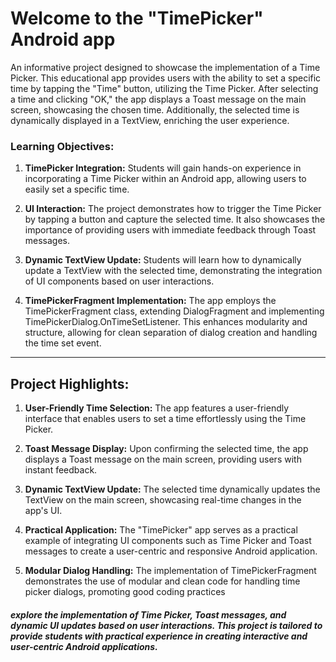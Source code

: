 # Welcome to the "TimePicker" Android app
An informative project designed to showcase the implementation of a Time Picker. This educational app provides users with the ability to set a specific time by tapping the "Time" button, utilizing the Time Picker. After selecting a time and clicking "OK," the app displays a Toast message on the main screen, showcasing the chosen time. Additionally, the selected time is dynamically displayed in a TextView, enriching the user experience.

### Learning Objectives:

1. **TimePicker Integration:** Students will gain hands-on experience in incorporating a Time Picker within an Android app, allowing users to easily set a specific time.

2. **UI Interaction:** The project demonstrates how to trigger the Time Picker by tapping a button and capture the selected time. It also showcases the importance of providing users with immediate feedback through Toast messages.

3. **Dynamic TextView Update:** Students will learn how to dynamically update a TextView with the selected time, demonstrating the integration of UI components based on user interactions.

4. **TimePickerFragment Implementation:** The app employs the TimePickerFragment class, extending DialogFragment and implementing TimePickerDialog.OnTimeSetListener. This enhances modularity and structure, allowing for clean separation of dialog creation and handling the time set event.

***

## Project Highlights:

1. **User-Friendly Time Selection:** The app features a user-friendly interface that enables users to set a time effortlessly using the Time Picker.

2. **Toast Message Display:** Upon confirming the selected time, the app displays a Toast message on the main screen, providing users with instant feedback.

3. **Dynamic TextView Update:** The selected time dynamically updates the TextView on the main screen, showcasing real-time changes in the app's UI.

4. **Practical Application:** The "TimePicker" app serves as a practical example of integrating UI components such as Time Picker and Toast messages to create a user-centric and responsive Android application.

5. **Modular Dialog Handling:** The implementation of TimePickerFragment demonstrates the use of modular and clean code for handling time picker dialogs, promoting good coding practices

##### explore the implementation of Time Picker, Toast messages, and dynamic UI updates based on user interactions. This project is tailored to provide students with practical experience in creating interactive and user-centric Android applications.